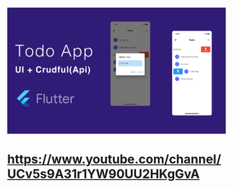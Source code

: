 <a href='https://www.youtube.com/channel/UCv5s9A31r1YW90UU2HKgGvA'><img src='https://github.com/gulmensedat/todoapp-crudful/blob/main/ss/cover.jpg'></a>

<a href='https://www.youtube.com/channel/UCv5s9A31r1YW90UU2HKgGvA'><h1>https://www.youtube.com/channel/UCv5s9A31r1YW90UU2HKgGvA</h1></a>
